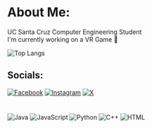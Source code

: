 # About Me:
UC Santa Cruz Computer Engineering Student<br>I'm currently working on a VR Game 💫<be>

![Top Langs](https://github-readme-stats.vercel.app/api/top-langs/?username=aidangu&layout=compact&langs_count=10&theme=github_dark)

## Socials:
[![Facebook](https://img.shields.io/badge/Facebook-%231877F2.svg?logo=Facebook&logoColor=white)](https://www.facebook.com/aidan.gu.7/) [![Instagram](https://img.shields.io/badge/Instagram-%23E4405F.svg?logo=Instagram&logoColor=white)](https://www.instagram.com/aidan._.gu/) [![X](https://img.shields.io/badge/X-black.svg?logo=X&logoColor=white)](https://twitter.com/Aidan_Gu) 

#
![Java](https://img.shields.io/badge/java-%23ED8B00.svg?style=for-the-badge&logo=openjdk&logoColor=white) ![JavaScript](https://img.shields.io/badge/javascript-%23323330.svg?style=for-the-badge&logo=javascript&logoColor=%23F7DF1E) ![Python](https://img.shields.io/badge/python-3670A0?style=for-the-badge&logo=python&logoColor=ffdd54) ![C++](https://img.shields.io/badge/c++-%2300599C.svg?style=for-the-badge&logo=c%2B%2B&logoColor=white) ![HTML](https://img.shields.io/badge/html-%23E34F26.svg?style=for-the-badge&logo=html5&logoColor=white)
